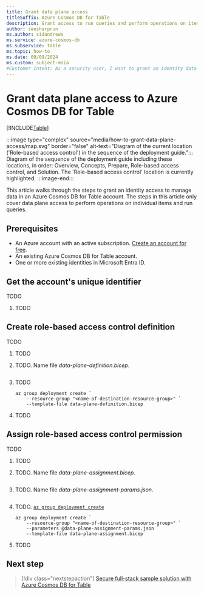 ```yaml
---
title: Grant data plane access
titleSuffix: Azure Cosmos DB for Table
description: Grant access to run queries and perform operations on items using role-based access control, Microsoft Entra, and Azure Cosmos DB for Table.
author: seesharprun
ms.author: sidandrews
ms.service: azure-cosmos-db
ms.subservice: table
ms.topic: how-to
ms.date: 09/09/2024
ms.custom: subject-msia
#Customer Intent: As a security user, I want to grant an identity data-plane access to Azure Cosmos DB for Table, so that my developer team can use the SDK of their choice with minimal code change.
---
```


# Grant data plane access to Azure Cosmos DB for Table

[!INCLUDE[Table](../../includes/appliesto-table.md)]

:::image type="complex" source="media/how-to-grant-data-plane-access/map.svg" border="false" alt-text="Diagram of the current location ('Role-based access control') in the sequence of the deployment guide.":::
Diagram of the sequence of the deployment guide including these locations, in order: Overview, Concepts, Prepare, Role-based access control, and Solution. The 'Role-based access control' location is currently highlighted.
:::image-end:::

This article walks through the steps to grant an identity access to manage data in an Azure Cosmos DB for Table account. The steps in this article only cover data plane access to perform operations on individual items and run queries.

## Prerequisites

- An Azure account with an active subscription. [Create an account for free](https://azure.microsoft.com/free/?WT.mc_id=A261C142F).
- An existing Azure Cosmos DB for Table account.
- One or more existing identities in Microsoft Entra ID.

## Get the account's unique identifier

TODO

1. TODO

## Create role-based access control definition

TODO

1. TODO

1. TODO. Name file *data-plane-definition.bicep*.

    ```bicep

    ```

1. TODO

    ```azurecli-interactive
    az group deployment create `
        --resource-group "<name-of-destination-resource-group>" `
        --template-file data-plane-definition.bicep
    ```

1. TODO

## Assign role-based access control permission

TODO

1. TODO

1. TODO. Name file *data-plane-assignment.bicep*.

    ```bicep

    ```

1. TODO. Name file *data-plane-assignment-params.json*.

    ```json

    ```

1. TODO. [`az group deployment create`](/cli/azure/group/deployment#az-group-deployment-create)

    ```azurecli-interactive
    az group deployment create `
        --resource-group "<name-of-destination-resource-group>" `
        --parameters @data-plane-assignment-params.json `
        --template-file data-plane-assignment.bicep
    ```

1. TODO

## Next step

> [!div class="nextstepaction"]
> [Secure full-stack sample solution with Azure Cosmos DB for Table](/samples/azure-samples/cosmos-db-table-role-based-access-control/template/)
